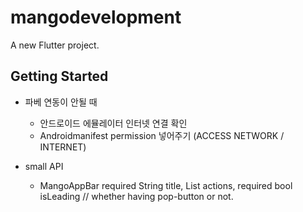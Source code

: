 # mangodevelopment

A new Flutter project.

## Getting Started

- 파베 연동이 안될 때
    - 안드로이드 에뮬레이터 인터넷 연결 확인
    - Androidmanifest permission 넣어주기 (ACCESS NETWORK / INTERNET)




- small API
    - MangoAppBar
           required String title,
           List<Widget> actions,
           required bool isLeading // whether having pop-button or not.
